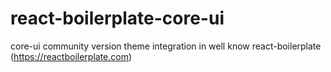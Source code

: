 # react-boilerplate-core-ui
core-ui community version theme integration in well know react-boilerplate (https://reactboilerplate.com)
